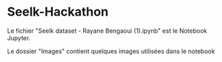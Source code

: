 # Seelk-Hackathon

Le fichier "Seelk dataset - Rayane Bengaoui (1).ipynb" est le Notebook Jupyter.

Le dossier "Images" contient quelques images utilisées dans le notebook
